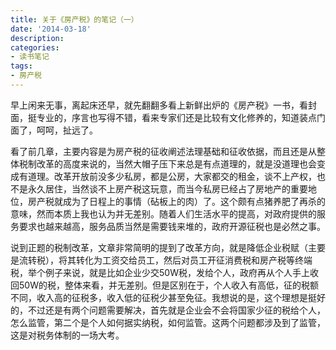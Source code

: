 ```yaml
---
title: 关于《房产税》的笔记（一）
date: '2014-03-18'
description:
categories:
- 读书笔记
tags:
- 房产税
---
```


早上闲来无事，离起床还早，就先翻翻多看上新鲜出炉的《房产税》一书，看封面，挺专业的，序言也写得不错，看来专家们还是比较有文化修养的，知道装点门面了，呵呵，扯远了。

看了前几章，主要内容是为房产税的征收阐述法理基础和征收依据，而且还是从整体税制改革的高度来说的，当然大帽子压下来总是有点道理的，就是没道理也会变成有道理。改革开放前没多少私房，都是公房，大家都交的租金，谈不上产权，也不是永久居住，当然谈不上房产税这玩意，而当今私房已经占了房地产的重要地位，房产税就成为了日程上的事情（砧板上的肉）了。这个颇有点猪养肥了再杀的意味，然而本质上我也认为并无差别。随着人们生活水平的提高，对政府提供的服务要求也越来越高，服务品质当然是需要钱来堆的，政府开源征税也是必然之事。

说到正题的税制改革，文章非常简明的提到了改革方向，就是降低企业税赋（主要是流转税），将其转化为工资交给员工，然后对员工开征消费税和房产税等终端税，举个例子来说，就是比如企业少交50W税，发给个人，政府再从个人手上收回50W的税，整体来看，并无差别。但是区别在于，个人收入有高低，征的税额不同，收入高的征税多，收入低的征税少甚至免征。我想说的是，这个理想是挺好的，不过还是有两个问题需要解决，首先就是企业会不会将国家少征的税给个人，怎么监管，第二个是个人如何据实纳税，如何监管。这两个问题都涉及到了监管，这是对税务体制的一场大考。